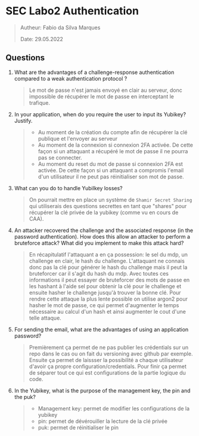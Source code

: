 # SEC Labo2 Authentication

> Autheur: Fabio da Silva Marques
>
> Date: 29.05.2022

## Questions

1. What are the advantages of a challenge-response authentication compared to a weak authentication protocol ?

   > Le mot de passe n'est jamais envoyé en clair au serveur, donc impossible de récupérer le mot de passe en interceptant le trafique.

2. In your application, when do you require the user to input its Yubikey? Justify.

   > - Au moment de la création du compte afin de récupérer la clé publique et l'envoyer au serveur
   > - Au moment de la connexion si connexion 2FA activée. De cette façon si un attaquant a récupéré le mot de passe il ne pourra pas se connecter.
   > - Au moment du reset du mot de passe si connexion 2FA est activée. De cette façon si un attaquant a compromis l'email d'un utilisateur il ne peut pas réinitialiser son mot de passe.

3. What can you do to handle Yubilkey losses?

   > On pourrait mettre en place un système de `Shamir Secret Sharing` qui utiliserais des questions secrettes en tant que "shares" pour récupérer la clé privée de la yubikey (comme vu en cours de CAA).

4. An attacker recovered the challenge and the associated response (in the password authentication). How does this allow an attacker to perform a bruteforce attack? What did you implement to make this attack hard?

   > En récapitulatif l'attaquant a en ça possession: le sel du mdp, un challenge en clair, le hash du challenge. L'attaquant ne connais donc pas la clé pour générer le hash du challenge mais il peut la bruteforcer car il s'agit du hash du mdp. Avec toutes ces informations il peut essayer de bruteforcer des mots de passe en les hashant à l'aide sel pour obtenir la clé pour le challenge et ensuite hasher le challenge jusqu'à trouver la bonne clé. Pour rendre cette attaque la plus lente possible on utilise argon2 pour hasher le mot de passe, ce qui permet d'augmenter le temps nécessaire au calcul d'un hash et ainsi augmenter le cout d'une telle attaque. 

5. For sending the email, what are the advantages of using an application password?

   > Premièrement ça permet de ne pas publier les crédentials sur un repo dans le cas ou on fait du versioning avec github par exemple.
   > Ensuite ça permet de laissser la possibilité a chaque utilisateur d'avoir ça propre configuration/credentials.
   > Pour finir ça permet de séparer tout ce qui est configurations de la partie logique du code.


6. In the Yubikey, what is the purpose of the management key, the pin and the puk?

   > * Management key: permet de modifier les configurations de la yubikey
   > * pin: permet de dévérouiller la lecture de la clé privée
   > * puk: permet de réinitialiser le pin